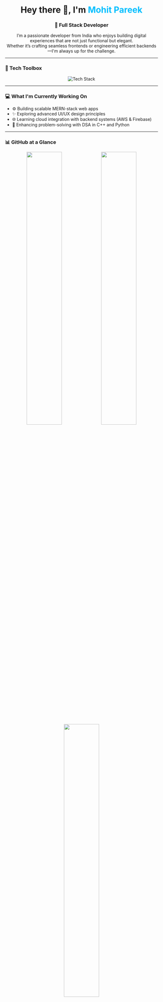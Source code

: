<h1 align="center">Hey there 👋, I'm <span style="color:#00bfff">Mohit Pareek</span></h1>
<h3 align="center">🚀 Full Stack Developer</h3>

<p align="center">
  I’m a passionate developer from India who enjoys building digital experiences that are not just functional but elegant.<br/>
  Whether it’s crafting seamless frontends or engineering efficient backends—I'm always up for the challenge.
</p>

---

### 🧰 Tech Toolbox

<p align="center">
  <img src="https://skillicons.dev/icons?i=html,css,bootstrap,js,react,nodejs,express,mongodb,postgres,git,postman,cpp,python,matlab" alt="Tech Stack" />
</p>

---

### 💻 What I'm Currently Working On

- ⚙️ Building scalable MERN-stack web apps
- ✨ Exploring advanced UI/UX design principles
- 🌐 Learning cloud integration with backend systems (AWS & Firebase)
- 🧠 Enhancing problem-solving with DSA in C++ and Python

---

### 📊 GitHub at a Glance

<p align="center">
  <img src="https://github-readme-stats.vercel.app/api?username=mohit-pareek09&show_icons=true&theme=radical" width="48%" />
  <img src="https://github-readme-streak-stats.herokuapp.com?user=mohit-pareek09&theme=radical" width="48%" />
</p>
<p align="center">
  <img src="https://github-readme-stats.vercel.app/api/top-langs/?username=mohit-pareek09&layout=compact&theme=radical" width="48%" />
</p>

---

### 🌟 A Bit More About Me

- 🎧 Lo-fi + Coffee + Code = Productivity 💯
- 🏏 When I’m not coding, I’m playing or waching cricket

---

### 🤝 Let’s Collaborate

If you're working on something interesting, or just want to geek out over code and tech, feel free to connect!

<p align="center">
  <a href="https://www.linkedin.com/in/mohit-pareek-544759257" target="_blank"><img src="https://img.shields.io/badge/LinkedIn-Connect-blue?style=for-the-badge&logo=linkedin" /></a>
  <a href="prkmohit14@gmail.com"><img src="https://img.shields.io/badge/Email-Reach%20Out-red?style=for-the-badge&logo=gmail" /></a>
</p>

---

🧭 *“Code is like humor. When you have to explain it, it’s bad.”* – Cory House

